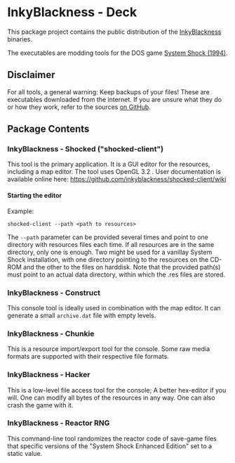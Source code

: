 # InkyBlackness - Deck

This package project contains the public distribution of the [InkyBlackness](https://inkyblackness.github.io) binaries.

The executables are modding tools for the DOS game [System Shock (1994)](http://en.wikipedia.org/wiki/System_Shock).

## Disclaimer
For all tools, a general warning: Keep backups of your files!
These are executables downloaded from the internet. If you are unsure what they do or how they work, refer to the sources [on GitHub](https://github.com/inkyblackness).


## Package Contents

### InkyBlackness - Shocked ("shocked-client")
This tool is the primary application. It is a GUI editor for the resources, including a map editor.
The tool uses OpenGL 3.2 .
User documentation is available online here: https://github.com/inkyblackness/shocked-client/wiki

#### Starting the editor

Example:

```
shocked-client --path <path to resources>
```

The ```--path``` parameter can be provided several times and point to one directory with resources files each time. If all resources are in the same directory, only one is enough. Two might be used for a vanillay System Shock installation, with one directory pointing to the resources on the CD-ROM and the other to the files on harddisk.
Note that the provided path(s) must point to an actual data directory, within which the .res files are stored.


### InkyBlackness - Construct
This console tool is ideally used in combination with the map editor. It can generate a small ```archive.dat``` file with empty levels.


### InkyBlackness - Chunkie
This is a resource import/export tool for the console. Some raw media formats are supported with their respective file formats.


### InkyBlackness - Hacker
This is a low-level file access tool for the console; A better hex-editor if you will. One can modify all bytes of the resources in any way. One can also crash the game with it.


### InkyBlackness - Reactor RNG
This command-line tool randomizes the reactor code of save-game files that specific versions of the "System Shock Enhanced Edition" set to a static value.
